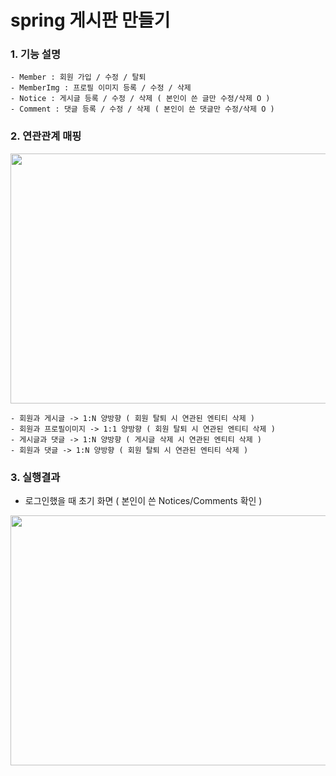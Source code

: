 # spring 게시판 만들기

### 1. 기능 설명


    - Member : 회원 가입 / 수정 / 탈퇴
    - MemberImg : 프로필 이미지 등록 / 수정 / 삭제
    - Notice : 게시글 등록 / 수정 / 삭제 ( 본인이 쓴 글만 수정/삭제 O )
    - Comment : 댓글 등록 / 수정 / 삭제 ( 본인이 쓴 댓글만 수정/삭제 O )



### 2. 연관관계 매핑
<div align="center">
  <img src="https://user-images.githubusercontent.com/79985588/209905811-b6a16e9b-2bdd-455b-8c8a-7f10a9252278.png" width="600" height="400">
    <br/>
</div>


    - 회원과 게시글 -> 1:N 양방향 ( 회원 탈퇴 시 연관된 엔티티 삭제 ) 
    - 회원과 프로필이미지 -> 1:1 양방향 ( 회원 탈퇴 시 연관된 엔티티 삭제 )
    - 게시글과 댓글 -> 1:N 양방향 ( 게시글 삭제 시 연관된 엔티티 삭제 )
    - 회원과 댓글 -> 1:N 양방향 ( 회원 탈퇴 시 연관된 엔티티 삭제 )



### 3. 실행결과
- 로그인했을 때 초기 화면 ( 본인이 쓴 Notices/Comments 확인 )
<div align="center">
    <img src="https://user-images.githubusercontent.com/79985588/209906227-5332a4fd-d389-49c8-8f54-7bc2b14c02fc.png" 
    width="800" height="400">
</div>
